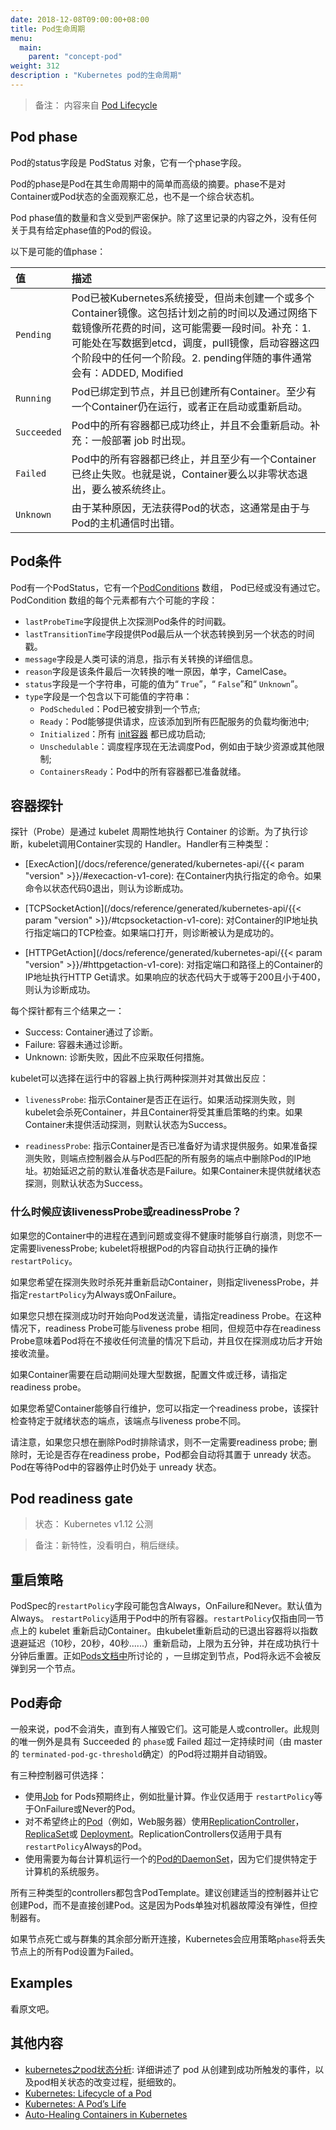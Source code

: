 ```yaml
---
date: 2018-12-08T09:00:00+08:00
title: Pod生命周期
menu:
  main:
    parent: "concept-pod"
weight: 312
description : "Kubernetes pod的生命周期"
---
```


> 备注： 内容来自 [Pod Lifecycle](https://kubernetes.io/docs/concepts/workloads/pods/pod-lifecycle/)

## Pod phase

Pod的status字段是 PodStatus 对象，它有一个phase字段。

Pod的phase是Pod在其生命周期中的简单而高级的摘要。phase不是对Container或Pod状态的全面观察汇总，也不是一个综合状态机。

Pod phase值的数量和含义受到严密保护。除了这里记录的内容之外，没有任何关于具有给定phase值的Pod的假设。

以下是可能的值phase：

值 | 描述 
:-----|:-----------
`Pending` | Pod已被Kubernetes系统接受，但尚未创建一个或多个Container镜像。这包括计划之前的时间以及通过网络下载镜像所花费的时间，这可能需要一段时间。补充：1. 可能处在写数据到etcd，调度，pull镜像，启动容器这四个阶段中的任何一个阶段。2. pending伴随的事件通常会有：ADDED, Modified 
`Running` |  Pod已绑定到节点，并且已创建所有Container。至少有一个Container仍在运行，或者正在启动或重新启动。
`Succeeded` | Pod中的所有容器都已成功终止，并且不会重新启动。补充：一般部署 job 时出现。 
`Failed` |  Pod中的所有容器都已终止，并且至少有一个Container已终止失败。也就是说，Container要么以非零状态退出，要么被系统终止。
`Unknown` |  由于某种原因，无法获得Pod的状态，这通常是由于与Pod的主机通信时出错。

## Pod条件

Pod有一个PodStatus，它有一个[PodConditions](https://kubernetes.io/docs/reference/generated/kubernetes-api/v1.13/#podcondition-v1-core) 数组， Pod已经或没有通过它。PodCondition 数组的每个元素都有六个可能的字段：

- `lastProbeTime`字段提供上次探测Pod条件的时间戳。
- `lastTransitionTime`字段提供Pod最后从一个状态转换到另一个状态的时间戳。
- `message`字段是人类可读的消息，指示有关转换的详细信息。
- `reason`字段是该条件最后一次转换的唯一原因，单字，CamelCase。
- `status`字段是一个字符串，可能的值为“ `True`”，“ `False`”和“ `Unknown`”。
- `type`字段是一个包含以下可能值的字符串：
	- `PodScheduled`：Pod已被安排到一个节点;
	- `Ready`：Pod能够提供请求，应该添加到所有匹配服务的负载均衡池中;
	- `Initialized`：所有 [init容器](https://kubernetes.io/docs/concepts/workloads/pods/init-containers) 都已成功启动;
	- `Unschedulable`：调度程序现在无法调度Pod，例如由于缺少资源或其他限制;
	- `ContainersReady`：Pod中的所有容器都已准备就绪。

## 容器探针

探针（Probe）是通过 kubelet 周期性地执行 Container 的诊断。为了执行诊断，kubelet调用Container实现的 Handler。Handler有三种类型：

* [ExecAction](/docs/reference/generated/kubernetes-api/{{< param "version" >}}/#execaction-v1-core):
  在Container内执行指定的命令。如果命令以状态代码0退出，则认为诊断成功。

* [TCPSocketAction](/docs/reference/generated/kubernetes-api/{{< param "version" >}}/#tcpsocketaction-v1-core):
  对Container的IP地址执行指定端口的TCP检查。如果端口打开，则诊断被认为是成功的。

* [HTTPGetAction](/docs/reference/generated/kubernetes-api/{{< param "version" >}}/#httpgetaction-v1-core):
  对指定端口和路径上的Container的IP地址执行HTTP Get请求。如果响应的状态代码大于或等于200且小于400，则认为诊断成功。

每个探针都有三个结果之一：

* Success: Container通过了诊断。
* Failure: 容器未通过诊断。
* Unknown: 诊断失败，因此不应采取任何措施。

kubelet可以选择在运行中的容器上执行两种探测并对其做出反应：

* `livenessProbe`:  指示Container是否正在运行。如果活动探测失败，则kubelet会杀死Container，并且Container将受其重启策略的约束。如果Container未提供活动探测，则默认状态为Success。

* `readinessProbe`: 指示Container是否已准备好为请求提供服务。如果准备探测失败，则端点控制器会从与Pod匹配的所有服务的端点中删除Pod的IP地址。初始延迟之前的默认准备状态是Failure。如果Container未提供就绪状态探测，则默认状态为Success。

### 什么时候应该livenessProbe或readinessProbe？

如果您的Container中的进程在遇到问题或变得不健康时能够自行崩溃，则您不一定需要livenessProbe; kubelet将根据Pod的内容自动执行正确的操作`restartPolicy`。

如果您希望在探测失败时杀死并重新启动Container，则指定livenessProbe，并指定`restartPolicy`为Always或OnFailure。

如果您只想在探测成功时开始向Pod发送流量，请指定readiness Probe。在这种情况下，readiness Probe可能与liveness probe 相同，但规范中存在readiness Probe意味着Pod将在不接收任何流量的情况下启动，并且仅在探测成功后才开始接收流量。

如果Container需要在启动期间处理大型数据，配置文件或迁移，请指定 readiness probe。

如果您希望Container能够自行维护，您可以指定一个readiness probe，该探针检查特定于就绪状态的端点，该端点与liveness probe不同。

请注意，如果您只想在删除Pod时排除请求，则不一定需要readiness probe; 删除时，无论是否存在readiness probe，Pod都会自动将其置于 unready 状态。Pod在等待Pod中的容器停止时仍处于 unready 状态。

## Pod readiness gate

> 状态： Kubernetes v1.12 公测

> 备注：新特性，没看明白，稍后继续。

## 重启策略

PodSpec的`restartPolicy`字段可能包含Always，OnFailure和Never。默认值为Always。 `restartPolicy`适用于Pod中的所有容器。`restartPolicy`仅指由同一节点上的 kubelet 重新启动Container。由kubelet重新启动的已退出容器将以指数退避延迟（10秒，20秒，40秒......）重新启动，上限为五分钟，并在成功执行十分钟后重置。正如[Pods文档中](https://kubernetes.io/docs/user-guide/pods/#durability-of-pods-or-lack-thereof)所讨论的 ，一旦绑定到节点，Pod将永远不会被反弹到另一个节点。


## Pod寿命

一般来说，pod不会消失，直到有人摧毁它们。这可能是人或controller。此规则的唯一例外是具有 Succeeded 的 `phase`或 Failed 超过一定持续时间（由 master 的 `terminated-pod-gc-threshold`确定）的Pod将过期并自动销毁。

有三种控制器可供选择：

- 使用[Job](https://kubernetes.io/docs/concepts/jobs/run-to-completion-finite-workloads/) for Pods预期终止，例如批量计算。作业仅适用于 `restartPolicy`等于OnFailure或Never的Pod。
- 对不希望终止的[Pod](https://kubernetes.io/docs/concepts/workloads/controllers/replicaset/)（例如，Web服务器）使用[ReplicationController](https://kubernetes.io/docs/concepts/workloads/controllers/replicationcontroller/)， [ReplicaSet](https://kubernetes.io/docs/concepts/workloads/controllers/replicaset/)或 [Deployment](https://kubernetes.io/docs/concepts/workloads/controllers/deployment/)。ReplicationControllers仅适用于具有`restartPolicy`Always的Pod。
- 使用需要为每台计算机运行一个的[Pod的DaemonSet](https://kubernetes.io/docs/concepts/workloads/controllers/daemonset/)，因为它们提供特定于计算机的系统服务。

所有三种类型的controllers都包含PodTemplate。建议创建适当的控制器并让它创建Pod，而不是直接创建Pod。这是因为Pods单独对机器故障没有弹性，但控制器有。

如果节点死亡或与群集的其余部分断开连接，Kubernetes会应用策略`phase`将丢失节点上的所有Pod设置为Failed。

## Examples

看原文吧。

## 其他内容

- [kubernetes之pod状态分析](https://blog.csdn.net/u013812710/article/details/72886491): 详细讲述了 pod 从创建到成功所触发的事件，以及pod相关状态的改变过程，挺细致的。
- [Kubernetes: Lifecycle of a Pod](https://dzone.com/articles/kubernetes-lifecycle-of-a-pod)
- [Kubernetes: A Pod’s Life](https://blog.openshift.com/kubernetes-pods-life/)
- [Auto-Healing Containers in Kubernetes](https://www.stratoscale.com/blog/kubernetes/auto-healing-containers-kubernetes/)






